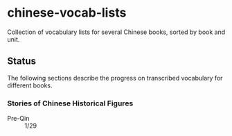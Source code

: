 # chinese-vocab-lists
Collection of vocabulary lists for several Chinese books, sorted by book and unit.

## Status

The following sections describe the progress on transcribed vocabulary for different books.

### Stories of Chinese Historical Figures

<dl>
  <dt>Pre-Qin</dt>
  <dd>1/29</dd>
</dl>